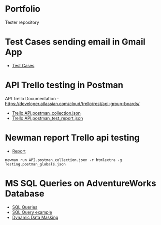# Portfolio
Tester repository

# Test Cases sending email in Gmail App

* [Test Cases](https://docs.google.com/spreadsheets/d/18HeMUuabw2MLaa_htemN8Tqo2FxJwA0CDvit4rX_Tvg/edit?usp=sharing)

# API Trello testing in Postman

API Trello Documentation - https://developer.atlassian.com/cloud/trello/rest/api-group-boards/

* [Trello API.postman_collection.json](https://github.com/m-ciesielski-lab/portfolio/blob/master/Postman%20Collection/Trello%20API.postman_collection.json)
* [Trello API.postman_test_report.json](https://github.com/m-ciesielski-lab/portfolio/blob/master/Postman%20Collection/Trello%20API.postman_test_report.json)

# Newman report Trello api testing

* [Report](https://drive.google.com/file/d/1Pyv64fk3Qpc4mLmSpTF0JelPBGp7Qt4J/view?usp=sharing)

```newman run API.postman_collection.json -r htmlextra -g Testing.postman_globals.json```

# MS SQL Queries on AdventureWorks Database

* [SQL Queries](https://github.com/m-ciesielski-lab/portfolio/blob/master/SQL%20Queries/AdventureWorks%20Queries.sql)
* [SQL Query example](https://raw.githubusercontent.com/m-ciesielski-lab/portfolio/master/SQL%20Queries/Query.jpg)
* [Dynamic Data Masking](https://github.com/m-ciesielski-lab/portfolio/blob/master/SQL%20Queries/Dynamic%20Data%20Masking.sql)
